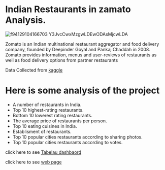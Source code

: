 # Indian Restaurants in zamato Analysis.

![f94129104166703 Y3JvcCwxMzgwLDEwODAsMjcwLDA](https://user-images.githubusercontent.com/111237089/222759326-96475d70-6398-497d-a93f-16b8118dabad.png)

Zomato is an Indian multinational restaurant aggregator and food delivery company, founded by Deepinder Goyal and Pankaj Chaddah in 2008. Zomato provides information, menus and user-reviews of restaurants as well as food delivery options from partner restaurants


Data Collected from [kaggle](https://www.kaggle.com/datasets/rabhar/zomato-restaurants-in-india)

# Here is some analysis of the project

* A number of restaurants in India.
* Top 10 highest-rating restaurants.
* Bottom 10 lowerest rating restaurants.
* The average price of restaurants per person.
* Top 10 eating cuisines in India.
* Establisment of restaurants.
* Top 10 popular cities restaurants according to sharing photos.
* Top 10 popular cities restaurants according to votes.




click here to see [Tabelau dashbaord](https://public.tableau.com/shared/MFBRX9HTR?:display_count=n&:origin=viz_share_link)

click here to see [web page](https://vikas-budhani.github.io/Indian_Restaurants_in_zamato.github.io-/)
